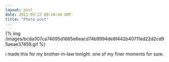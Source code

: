 ```yaml
---
layout: post
date: 2011-03-22 00:26:46 GMT
title: "Photo post"
---
```

{% img /images/bcda307ca74095d1665e6eacd74b9994de8f442b40711ed22d2cd95aeae37459.gif %}

<p>i made this for my brother-in-law tonight. one of my finer moments for sure.</p> 